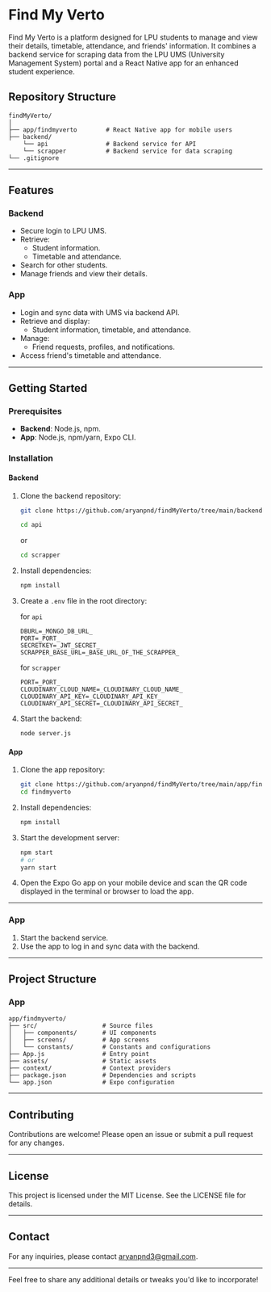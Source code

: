 # Find My Verto

Find My Verto is a platform designed for LPU students to manage and view their details, timetable, attendance, and friends' information. It combines a backend service for scraping data from the LPU UMS (University Management System) portal and a React Native app for an enhanced student experience.

## Repository Structure

```
findMyVerto/
│
├── app/findmyverto        # React Native app for mobile users
├── backend/               
    └── api                # Backend service for API
    └── scrapper           # Backend service for data scraping
└── .gitignore
```

---

## Features

### Backend
- Secure login to LPU UMS.
- Retrieve:
  - Student information.
  - Timetable and attendance.
- Search for other students.
- Manage friends and view their details.

### App
- Login and sync data with UMS via backend API.
- Retrieve and display:
  - Student information, timetable, and attendance.
- Manage:
  - Friend requests, profiles, and notifications.
- Access friend's timetable and attendance.

---

## Getting Started

### Prerequisites
- **Backend**: Node.js, npm.
- **App**: Node.js, npm/yarn, Expo CLI.

### Installation

#### Backend
1. Clone the backend repository:
    ```sh
    git clone https://github.com/aryanpnd/findMyVerto/tree/main/backend/
    ```
    ```sh
    cd api
    ```
    or
    ```sh
    cd scrapper
    ```
2. Install dependencies:
    ```sh
    npm install
    ```
3. Create a `.env` file in the root directory:
    
    for `api`
    ```env
    DBURL=_MONGO_DB_URL_
    PORT=_PORT_
    SECRETKEY=_JWT_SECRET_
    SCRAPPER_BASE_URL=_BASE_URL_OF_THE_SCRAPPER_
    ```
    for `scrapper`
    ```env
    PORT=_PORT_
    CLOUDINARY_CLOUD_NAME=_CLOUDINARY_CLOUD_NAME_
    CLOUDINARY_API_KEY=_CLOUDINARY_API_KEY_
    CLOUDINARY_API_SECRET=_CLOUDINARY_API_SECRET_
    ```
4. Start the backend:
    ```sh
    node server.js
    ```

#### App
1. Clone the app repository:
    ```sh
    git clone https://github.com/aryanpnd/findMyVerto/tree/main/app/findmyverto
    cd findmyverto
    ```
2. Install dependencies:
    ```sh
    npm install
    ```
3. Start the development server:
    ```sh
    npm start
    # or
    yarn start
    ```

4. Open the Expo Go app on your mobile device and scan the QR code displayed in the terminal or browser to load the app.

---

### App
1. Start the backend service.
2. Use the app to log in and sync data with the backend.

---

## Project Structure


### App
```
app/findmyverto/
├── src/                  # Source files
│   ├── components/       # UI components
│   ├── screens/          # App screens
│   └── constants/        # Constants and configurations
├── App.js                # Entry point
├── assets/               # Static assets
├── context/              # Context providers
├── package.json          # Dependencies and scripts
└── app.json              # Expo configuration
```

---

## Contributing

Contributions are welcome! Please open an issue or submit a pull request for any changes.

---

## License

This project is licensed under the MIT License. See the LICENSE file for details.

---

## Contact

For any inquiries, please contact [aryanpnd3@gmail.com](mailto:aryanpnd3@gmail.com).

--- 

Feel free to share any additional details or tweaks you'd like to incorporate!